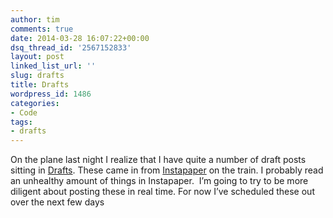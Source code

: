```yaml
---
author: tim
comments: true
date: 2014-03-28 16:07:22+00:00
dsq_thread_id: '2567152833'
layout: post
linked_list_url: ''
slug: drafts
title: Drafts
wordpress_id: 1486
categories:
- Code
tags:
- drafts
---
```


On the plane last night I realize that I have quite a number of draft posts
sitting in [Drafts](https://itunes.apple.com/us/app/weather-notifications/id704052114?ls=1&mt=8&uo=4&at=11l4Cf&ct=blog). These came in
from [Instapaper](https://itunes.apple.com/en/app/instapaper/id288545208?mt=8&uo=4&at=11l4Cf&ct=blog) on the train. I probably read an unhealthy amount of
things in Instapaper.  I’m going to try to be more diligent about posting
these in real time. For now I’ve scheduled these out over the next few days
